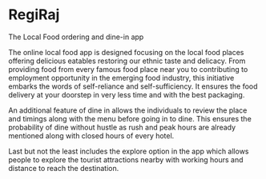 # RegiRaj
The Local Food ordering and dine-in app

The online local food app is designed focusing on the local food places offering delicious eatables restoring 
our ethnic taste and delicacy. From providing food from every famous food place near you to 
contributing to employment opportunity in the emerging food industry, this initiative embarks 
the words of self-reliance and self-sufficiency. It ensures the food delivery at your doorstep in 
very less time and with the best packaging. 

An additional feature of dine in allows the individuals to review the place and timings along 
with the menu before going in to dine. This ensures the probability of dine without hustle as 
rush and peak hours are already mentioned along with closed hours of every hotel.

Last but not the least includes the explore option in the app which allows people to explore 
the tourist attractions nearby with working hours and distance to reach the destination.
